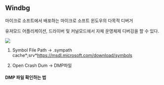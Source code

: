 ## Windbg 

마이크로 소프트에서 배포하는 마이크로 소프트 윈도우의 다목적 디버거

유져모드 어플리케이션, 드라이버 및 커널모드에서 자체 운영체제 디버깅을 할 수 있다.


<img src="https://user-images.githubusercontent.com/38831314/95414070-eac51c80-0967-11eb-9f4e-28f8f20c9bef.png">

1. Symbol File Path  -> .sympath cache*;srv*https://msdl.microsoft.com/download/symbols

2. Open Crash Dum -> DMP파일

#### DMP 파일 확인하는 법

